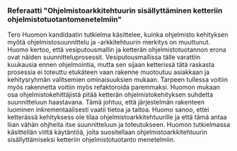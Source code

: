 ### Referaatti "Ohjelmistoarkkitehtuurin sisällyttäminen ketteriin ohjelmistotuotantomenetelmiin"
Tero Huomon kandidaatin tutkielma käsittelee, kuinka ohjelmisto kehityksen myötä ohjelmistosuunnittelu ja -arkkitehtuurin merkitys on muuttunut.
Huomo kertoo, että vesiputousmallin ja ketterän ohjelmistotuotannon erona ovat näiden suunnitteluprosessit. Vesiputousmallissa tälle varattiin kuukausia ennen ohjelmointia, mutta sen sijaan ketterissä tätä raskasta prosessia ei toteuttu etukäteen vaan rakenne muotoutuu asiakkaan ja kehitysryhmän valitsemien ominaisuuksien mukaan. Tarpeen tullessa voitiin myös rakennetta voitiin myös refaktoroida paremmaksi.
  Huomon mukaan osa ohjelmistokehittäjistä pitää ketterän ohjelmistokehityksen suhdetta suunnitteluun haastavana. Tämä johtuu, että järjestelmän rakenteen luominen inkrementaalisesti vaatii tietoa ja taitoa.
Huomo sanoo, ettei ketterässä kehityksess ole tilaa ohjelmistoarkkitehtuurille ja että tämä antaa liian vähän ohjheita itse suunnitteluun ja toteutukseen.
Huomon tutkielmassa käsittellän viittä käytäntöä, joita suositellaan ohjelmistoarkkitehtuurin sisällyttämiseksi ketteriin ohjelmistotuotanto menetelmiin.
